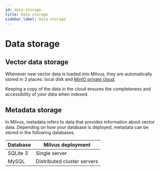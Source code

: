 ```yaml
---
id: data-storage
title: Data storage
sidebar_label: Data storage
---
```


# Data storage

## Vector data storage
Whenever new vector data is loaded into Milvus, they are automatically stored in 2 places: local disk and [MinIO private cloud](https://min.io/product/multi-cloud-gateway#multi-cloud-gateway). 

Keeping a copy of the data in the cloud ensures the completeness and accessibility of your data when indexed.

## Metadata storage

In Milvus, metadata refers to data that provides information about vector data. Depending on how your database is deployed, metadata can be stored in the following databases.

| Database  |  Milvus deployment  |
|-----------|---------------------|
| SQLite 3  | Single server       |
| MySQL     | Distributed cluster servers|

